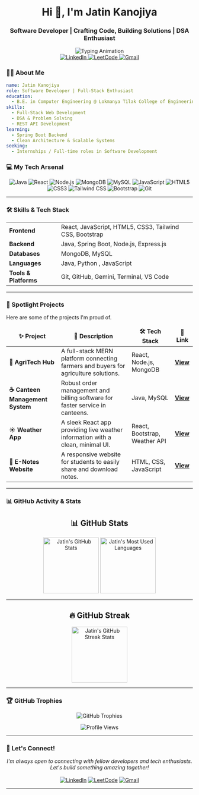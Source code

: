 <div id="header" align="center">

  <h1 align="center">Hi 👋, I'm Jatin Kanojiya</h1>
  <h3 align="center">Software Developer | Crafting Code, Building Solutions | DSA Enthusiast</h3>
  <img src="https://readme-typing-svg.herokuapp.com?font=Fira+Code&size=22&pause=1000&color=00BFFF&width=435&lines=Aspiring+Software+Developer;Full-Stack+Enthusiast;Always+Learning+New+Things;React.js+%26+Java+Developer" alt="Typing Animation" />
</div>

<!-- Social & Profile Links -->
<div align="center">
  <a href="https://www.linkedin.com/in/jatin-kanojiya-72a11331b/" target="_blank">
    <img src="https://img.shields.io/badge/LinkedIn-0077B5?style=for-the-badge&logo=linkedin&logoColor=white" alt="LinkedIn"/>
  </a>
  <a href="https://leetcode.com/u/YOUR_LEETCODE_USERNAME/" target="_blank">
    <img src="https://img.shields.io/badge/-LeetCode-FFA116?style=for-the-badge&logo=LeetCode&logoColor=black" alt="LeetCode"/>
  </a>
  <a href="mailto:jatinkanoujiya8@gmail.com">
    <img src="https://img.shields.io/badge/Gmail-D14836?style=for-the-badge&logo=gmail&logoColor=white" alt="Gmail"/>
  </a>
</div>



### 👨‍💻 About Me

```yaml
name: Jatin Kanojiya
role: Software Developer | Full-Stack Enthusiast
education:
  - B.E. in Computer Engineering @ Lokmanya Tilak College of Engineering
skills:
  - Full-Stack Web Development
  - DSA & Problem Solving
  - REST API Development
learning:
  - Spring Boot Backend
  - Clean Architecture & Scalable Systems
seeking:
  - Internships / Full-time roles in Software Development
```

### 💻 My Tech Arsenal

<p align="center">
    <img src="https://img.shields.io/badge/Java-ED8B00?style=for-the-badge&logo=openjdk&logoColor=white" alt="Java"/>
    <img src="https://img.shields.io/badge/React-20232A?style=for-the-badge&logo=react&logoColor=61DAFB" alt="React"/>
    <img src="https://img.shields.io/badge/Node.js-339933?style=for-the-badge&logo=nodedotjs&logoColor=white" alt="Node.js"/>
    <img src="https://img.shields.io/badge/MongoDB-4EA94B?style=for-the-badge&logo=mongodb&logoColor=white" alt="MongoDB"/>
    <img src="https://img.shields.io/badge/MySQL-005C84?style=for-the-badge&logo=mysql&logoColor=white" alt="MySQL"/>
    <img src="https://img.shields.io/badge/JavaScript-F7DF1E?style=for-the-badge&logo=javascript&logoColor=black" alt="JavaScript"/>
    <img src="https://img.shields.io/badge/HTML5-E34F26?style=for-the-badge&logo=html5&logoColor=white" alt="HTML5"/>
    <img src="https://img.shields.io/badge/CSS3-1572B6?style=for-the-badge&logo=css3&logoColor=white" alt="CSS3"/>
    <img src="https://img.shields.io/badge/Tailwind_CSS-38B2AC?style=for-the-badge&logo=tailwind-css&logoColor=white" alt="Tailwind CSS"/>
    <img src="https://img.shields.io/badge/Bootstrap-563D7C?style=for-the-badge&logo=bootstrap&logoColor=white" alt="Bootstrap"/>
    <img src="https://img.shields.io/badge/Git-F05032?style=for-the-badge&logo=git&logoColor=white" alt="Git"/>
</p>


---
### 🛠️ Skills & Tech Stack

<table>
  <tr>
    <td><strong>Frontend</strong></td>
    <td>
      React, JavaScript, HTML5, CSS3, Tailwind CSS, Bootstrap
    </td>
  </tr>
  <tr>
    <td><strong>Backend</strong></td>
    <td>
      Java, Spring Boot, Node.js, Express.js
    </td>
  </tr>
  <tr>
    <td><strong>Databases</strong></td>
    <td>
      MongoDB, MySQL
    </td>
  </tr>
  <tr>
    <td><strong>Languages</strong></td>
    <td>
       Java, Python , JavaScript
    </td>
  </tr>
  <tr>
    <td><strong>Tools & Platforms</strong></td>
    <td>
      Git, GitHub, Gemini, Terminal, VS Code
    </td>
  </tr>
</table>

---

### 🌟 Spotlight Projects

Here are some of the projects I'm proud of.

<table>
  <thead align="center">
    <tr border: none;>
      <td><b>✨ Project</b></td>
      <td><b>📜 Description</b></td>
      <td><b>🛠️ Tech Stack</b></td>
      <td><b>🔗 Link</b></td>
    </tr>
  </thead>
  <tbody>
    <tr>
      <td><b>🌾 AgriTech Hub</b></td>
      <td>A full-stack MERN platform connecting farmers and buyers for agriculture solutions.</td>
      <td>React, Node.js, MongoDB</td>
      <td><a href="https://github.com/Jatin2004-code/AgriTech-Hub"><b>View</b></a></td>
    </tr>
    <tr>
      <td><b>☕ Canteen Management System</b></td>
      <td>Robust order management and billing software for faster service in canteens.</td>
      <td>Java, MySQL</td>
      <td><a href="https://github.com/Jatin2004-code/Canteen-Management-System"><b>View</b></a></td>
    </tr>
    <tr>
      <td><b>☀️ Weather App</b></td>
      <td>A sleek React app providing live weather information with a clean, minimal UI.</td>
      <td>React, Bootstrap, Weather API</td>
      <td><a href="https://jatin2004-code.github.io/Weather-App"/><b>View</b></a></td>
    </tr>
     <tr>
      <td><b>📝 E-Notes Website</b></td>
      <td>A responsive website for students to easily share and download notes.</td>
      <td>HTML, CSS, JavaScript</td>
      <td><a href="https://sites.google.com/view/enotez/home"><b>View</b></a></td>
    </tr>
  </tbody>
</table>


---

### 📊 GitHub Activity & Stats

<div align="center">
  <h2>📊 GitHub Stats</h2>
  <img src="https://github-readme-stats.vercel.app/api?username=Jatin2004-code&show_icons=true&theme=radical&hide_border=true&bg_color=0D1117&title_color=FF6B6B&icon_color=FF6B6B" height="150" alt="Jatin's GitHub Stats" />
  <img src="https://github-readme-stats.vercel.app/api/top-langs/?username=Jatin2004-code&layout=compact&theme=radical&hide_border=true&bg_color=0D1117&title_color=FF6B6B" height="150" alt="Jatin's Most Used Languages" />
</div>

---

<div align="center">
  <h2>🔥 GitHub Streak</h2>
  <img src="https://streak-stats.demolab.com?user=Jatin2004-code&theme=radical&hide_border=true&background=0D1117&ring=FF6B6B&fire=FF6B6B&currStreakLabel=FF6B6B" height="150" alt="Jatin's GitHub Streak Stats" />
</div>

---


### 🏆 GitHub Trophies

<p align="center">
  <img src="https://github-profile-trophy.vercel.app/?username=Jatin2004-code&theme=tokyonight&no-frame=true&no-bg=true&margin-w=15&margin-h=15" alt="GitHub Trophies"/>
</p>

<p align="center">
  <img src="https://komarev.com/ghpvc/?username=Jatin2004-code&label=Profile%20Views&color=0e75b6&style=flat" alt="Profile Views"/>
</p>

---

### 🤝 Let's Connect!

<p align="center">
  <em>I'm always open to connecting with fellow developers and tech enthusiasts. Let's build something amazing together!</em>
  <br><br>
  <a href="https://www.linkedin.com/in/jatin-kanojiya-72a11331b/" target="_blank"><img src="https://img.shields.io/badge/LinkedIn-0077B5?style=for-the-badge&logo=linkedin&logoColor=white" alt="LinkedIn"/></a>
  <a href="https://leetcode.com/u/javadev_jatin/" target="_blank"><img src="https://img.shields.io/badge/-LeetCode-FFA116?style=for-the-badge&logo=LeetCode&logoColor=black" alt="LeetCode"/></a>
  <a href="mailto:jatinkanoujiya8@gmail.com"><img src="https://img.shields.io/badge/Gmail-D14836?style=for-the-badge&logo=gmail&logoColor=white" alt="Gmail"/></a>
</p>

---
